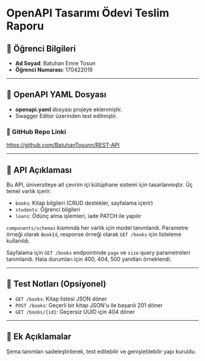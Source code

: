 
# OpenAPI Tasarımı Ödevi Teslim Raporu

## 👤 Öğrenci Bilgileri
- **Ad Soyad**: Batuhan Emre Tosun
- **Öğrenci Numarası**: 170422019

---

## 📂 OpenAPI YAML Dosyası

- **openapi.yaml** dosyası projeye eklenmiştir.
- Swagger Editor üzerinden test edilmiştir.

### 🔗 GitHub Repo Linki
https://github.com/BatuhanTosunn/REST-API

---

## 📝 API Açıklaması

Bu API, üniversiteye ait çevrim içi kütüphane sistemi için tasarlanmıştır. Üç temel varlık içerir:
- `books`: Kitap bilgileri (CRUD destekler, sayfalama içerir)
- `students`: Öğrenci bilgileri
- `loans`: Ödünç alma işlemleri, iade PATCH ile yapılır

`components/schemas` kısmında her varlık için model tanımlandı. Parametre örneği olarak `BookId`, response örneği olarak `GET /books` için listeleme kullanıldı.

Sayfalama için `GET /books` endpointinde `page` ve `size` query parametreleri tanımlandı. Hata durumları için 400, 404, 500 yanıtları örneklendi.

---

## 🧪 Test Notları (Opsiyonel)

- `GET /books`: Kitap listesi JSON döner
- `POST /books`: Geçerli bir kitap JSON'u ile başarılı 201 döner
- `GET /books/{id}`: Geçersiz UUID için 404 döner

---

## 📌 Ek Açıklamalar

Şema tanımları sadeleştirilerek, test edilebilir ve genişletilebilir yapı kuruldu.
